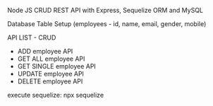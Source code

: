 Node JS CRUD REST API with Express, Sequelize ORM and MySQL

Database Table Setup (employees - id, name, email, gender, mobile)

API LIST - CRUD

- ADD employee API
- GET ALL employee API
- GET SINGLE employee API
- UPDATE employee API
- DELETE employee API

execute sequelize: npx sequelize
